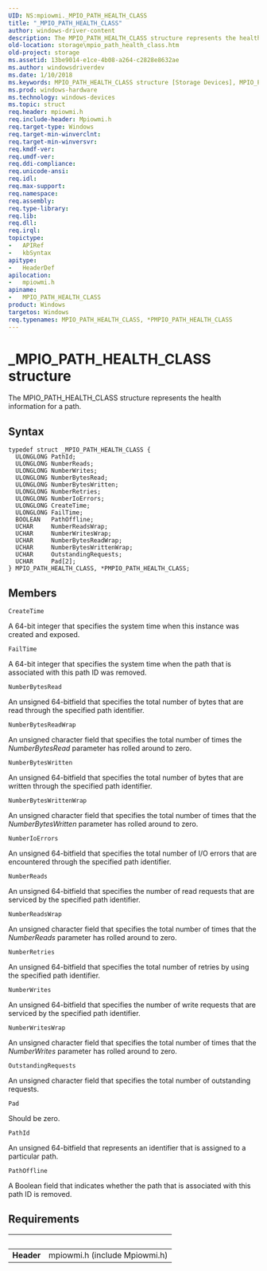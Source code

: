 ```yaml
---
UID: NS:mpiowmi._MPIO_PATH_HEALTH_CLASS
title: "_MPIO_PATH_HEALTH_CLASS"
author: windows-driver-content
description: The MPIO_PATH_HEALTH_CLASS structure represents the health information for a path.
old-location: storage\mpio_path_health_class.htm
old-project: storage
ms.assetid: 13be9014-e1ce-4b08-a264-c2828e8632ae
ms.author: windowsdriverdev
ms.date: 1/10/2018
ms.keywords: MPIO_PATH_HEALTH_CLASS structure [Storage Devices], MPIO_PATH_HEALTH_CLASS, mpiowmi/MPIO_PATH_HEALTH_CLASS, storage.mpio_path_health_class, _MPIO_PATH_HEALTH_CLASS, *PMPIO_PATH_HEALTH_CLASS, PMPIO_PATH_HEALTH_CLASS structure pointer [Storage Devices], structs-scsibus_ffbf044f-24cd-4e04-8a26-bfa5f2542189.xml, mpiowmi/PMPIO_PATH_HEALTH_CLASS, PMPIO_PATH_HEALTH_CLASS
ms.prod: windows-hardware
ms.technology: windows-devices
ms.topic: struct
req.header: mpiowmi.h
req.include-header: Mpiowmi.h
req.target-type: Windows
req.target-min-winverclnt: 
req.target-min-winversvr: 
req.kmdf-ver: 
req.umdf-ver: 
req.ddi-compliance: 
req.unicode-ansi: 
req.idl: 
req.max-support: 
req.namespace: 
req.assembly: 
req.type-library: 
req.lib: 
req.dll: 
req.irql: 
topictype:
-	APIRef
-	kbSyntax
apitype:
-	HeaderDef
apilocation:
-	mpiowmi.h
apiname:
-	MPIO_PATH_HEALTH_CLASS
product: Windows
targetos: Windows
req.typenames: MPIO_PATH_HEALTH_CLASS, *PMPIO_PATH_HEALTH_CLASS
---
```


# _MPIO_PATH_HEALTH_CLASS structure
The MPIO_PATH_HEALTH_CLASS structure represents the health information for a path.

## Syntax
````
typedef struct _MPIO_PATH_HEALTH_CLASS {
  ULONGLONG PathId;
  ULONGLONG NumberReads;
  ULONGLONG NumberWrites;
  ULONGLONG NumberBytesRead;
  ULONGLONG NumberBytesWritten;
  ULONGLONG NumberRetries;
  ULONGLONG NumberIoErrors;
  ULONGLONG CreateTime;
  ULONGLONG FailTime;
  BOOLEAN   PathOffline;
  UCHAR     NumberReadsWrap;
  UCHAR     NumberWritesWrap;
  UCHAR     NumberBytesReadWrap;
  UCHAR     NumberBytesWrittenWrap;
  UCHAR     OutstandingRequests;
  UCHAR     Pad[2];
} MPIO_PATH_HEALTH_CLASS, *PMPIO_PATH_HEALTH_CLASS;
````

## Members


`CreateTime`

A 64-bit integer that specifies the system time when this instance was created and exposed.

`FailTime`

A 64-bit integer that specifies the system time when the path that is associated with this path ID was removed.

`NumberBytesRead`

An unsigned 64-bitfield that specifies the total number of bytes that are read through the specified path identifier.

`NumberBytesReadWrap`

An unsigned character field that specifies the total number of times the <i>NumberBytesRead</i> parameter has rolled around to zero.

`NumberBytesWritten`

An unsigned 64-bitfield that specifies the total number of bytes that are written through the specified path identifier.

`NumberBytesWrittenWrap`

An unsigned character field that specifies the total number of times that the <i>NumberBytesWritten</i> parameter has rolled around to zero.

`NumberIoErrors`

An unsigned 64-bitfield that specifies the total number of I/O errors that are encountered through the specified path identifier.

`NumberReads`

An unsigned 64-bitfield that specifies the number of read requests that are serviced by the specified path identifier.

`NumberReadsWrap`

An unsigned character field that specifies the total number of times that the <i>NumberReads</i> parameter has rolled around to zero.

`NumberRetries`

An unsigned 64-bitfield that specifies the total number of retries by using the specified path identifier.

`NumberWrites`

An unsigned 64-bitfield that specifies the number of write requests that are serviced by the specified path identifier.

`NumberWritesWrap`

An unsigned character field that specifies the total number of times that the <i>NumberWrites</i> parameter has rolled around to zero.

`OutstandingRequests`

An unsigned character field that specifies the total number of outstanding requests.

`Pad`

Should be zero.

`PathId`

An unsigned 64-bitfield that represents an identifier that is assigned to a particular path.

`PathOffline`

A Boolean field that indicates whether the path that is associated with this path ID is removed.


## Requirements
| &nbsp; | &nbsp; |
| ---- |:---- |
| **Header** | mpiowmi.h (include Mpiowmi.h) |